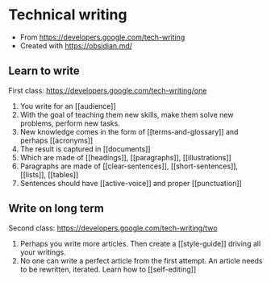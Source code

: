# Technical writing

- From https://developers.google.com/tech-writing
- Created with https://obsidian.md/

## Learn to write

First class: https://developers.google.com/tech-writing/one

1. You write for an [[audience]]
2. With the goal of teaching them new skills, make them solve new problems, perform new tasks.
3. New knowledge comes in the form of [[terms-and-glossary]] and perhaps [[acronyms]]
4. The result is captured in [[documents]]
5. Which are made of [[headings]], [[paragraphs]], [[illustrations]]
6. Paragraphs are made of [[clear-sentences]], [[short-sentences]], [[lists]], [[tables]]
7. Sentences should have [[active-voice]] and proper [[punctuation]]

## Write on long term

Second class: https://developers.google.com/tech-writing/two

1. Perhaps you write more articles. Then create a [[style-guide]] driving all your writings.
2. No one can write a perfect article from the first attempt. An article needs to be rewritten, iterated. Learn how to [[self-editing]]
